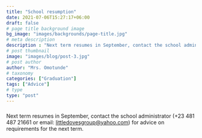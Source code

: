 ```yaml
---
title: "School resumption"
date: 2021-07-06T15:27:17+06:00
draft: false
# page title background image
bg_image: "images/backgrounds/page-title.jpg"
# meta description
description : "Next term resumes in September, contact the school administrator for advice on requirements for the next term."
# post thumbnail
image: "images/blog/post-3.jpg"
# post author
author: "Mrs. Omotunde"
# taxonomy
categories: ["Graduation"]
tags: ["Advice"]
# type
type: "post"
---
```


###
Next term resumes in September, contact the school administrator (+23 481 487 21661 or email: littledovesgroup@yahoo.com) for advice on requirements for the next term.